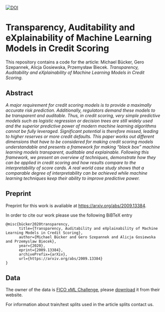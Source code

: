 [![DOI](https://zenodo.org/badge/DOI/10.5281/zenodo.4277225.svg)](https://doi.org/10.5281/zenodo.4277225)

# Transparency, Auditability and eXplainability of Machine Learning Models in Credit Scoring

This repository contains a code for the article: Michael Bücker, Gero Szepannek, Alicja Gosiewska, Przemysław Biecek. *Transparency, Auditability and eXplainability of Machine Learning Models in Credit Scoring*. 


## Abstract 

*A major requirement for credit scoring models is to provide a maximally accurate risk prediction. Additionally, regulators demand these models to be transparent and auditable. Thus, in credit scoring, very simple predictive models such as logistic regression or decision trees are still widely used and the superior predictive power of modern machine learning algorithms cannot be fully leveraged. Significant potential is therefore missed, leading to higher reserves or more credit defaults. 
 This paper works out different dimensions that have to be considered for making credit scoring models understandable and presents a framework for making “black box” machine learning models transparent, auditable and explainable. Following this framework, we present an overview of techniques, demonstrate how they can be applied in credit scoring and how results compare to the interpretability of score cards. A real world case study shows that a comparable degree of interpretability can be achieved while machine learning techniques keep their ability to improve predictive power.*


## Preprint

Preprint for this work is avaliable at https://arxiv.org/abs/2009.13384.

In order to cite our work please use the following BiBTeX entry

```
@misc{bücker2020transparency,
      title={Transparency, Auditability and eXplainability of Machine Learning Models in Credit Scoring}, 
      author={Michael Bücker and Gero Szepannek and Alicja Gosiewska and Przemyslaw Biecek},
      year={2020},
      eprint={2009.13384},
      archivePrefix={arXiv},
      url={https://arxiv.org/abs/2009.13384}
}
```

## Data

The owner of the data is [FICO xML Challenge](https://community.fico.com/), please [download](https://community.fico.com/s/explainable-machine-learning-challenge) it from their website. 

For information about train/test splits used in the article splits contact us.
